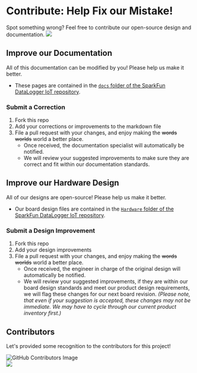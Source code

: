 # Contribute: Help Fix our Mistake!
Spot something wrong? Feel free to contribute our open-source design and documentation. <a href="https://github.com/sparkfun/SparkFun_DataLogger/pulls" alt="Pull Requests"><img src="https://img.shields.io/github/issues-pr/sparkfun/SparkFun_DataLogger.svg" /></a>

## Improve our Documentation
All of this documentation can be modified by you! Please help us make it better.

* These pages are contained in the [`docs` folder of the SparkFun DataLogger IoT repository](https://github.com/sparkfun/SparkFun_DataLogger/tree/main/docs).

### Submit a Correction
1. Fork this repo
2. Add your corrections or improvements to the markdown file
3. File a pull request with your changes, and enjoy making the ~~words~~ ~~worlds~~ world a better place.
    * Once received, the documentation specialist will automatically be notified.
    * We will review your suggested improvements to make sure they are correct and fit within our documentation standards.

## Improve our Hardware Design
All of our designs are open-source! Please help us make it better.

* Our board design files are contained in the [`Hardware` folder of the SparkFun DataLogger IoT repository](https://github.com/sparkfun/SparkFun_DataLogger/tree/main/Hardware).

### Submit a Design Improvement
1. Fork this repo
2. Add your design improvements
3. File a pull request with your changes, and enjoy making the ~~words~~ ~~worlds~~ world a better place.
    * Once received, the engineer in charge of the original design will automatically be notified.
    * We will review your suggested improvements, if they are within our board design standards and meet our product design requirements, we will flag these changes for our next board revision. *(Please note, that even if your suggestion is accepted, these changes may not be immediate. We may have to cycle through our current product inventory first.)*

## Contributors
Let's provided some recognition to the contributors for this project!

![GitHub Contributors Image](https://contrib.rocks/image?repo=sparkfun/SparkFun_DataLogger)
<br>
<a href="https://github.com/sparkfun/SparkFun_DataLogger/pulls" alt="Pull Requests"><img src="https://img.shields.io/github/contributors/sparkfun/SparkFun_DataLogger.svg" /></a>
